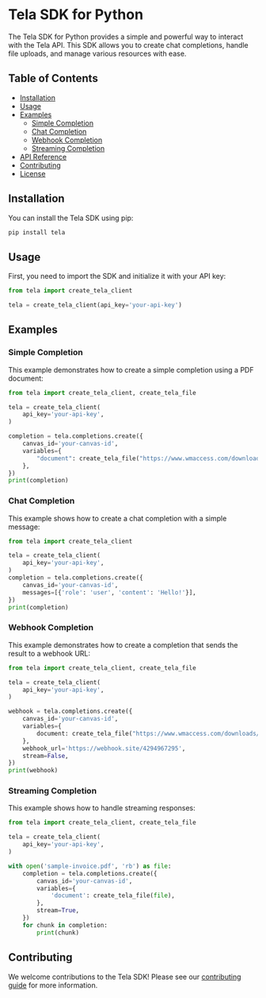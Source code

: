 # Tela SDK for Python

The Tela SDK for Python provides a simple and powerful way to interact with the Tela API. This SDK allows you to create chat completions, handle file uploads, and manage various resources with ease.

## Table of Contents

- [Installation](#installation)
- [Usage](#usage)
- [Examples](#examples)
  - [Simple Completion](#simple-completion)
  - [Chat Completion](#chat-completion)
  - [Webhook Completion](#webhook-completion)
  - [Streaming Completion](#streaming-completion)
- [API Reference](#api-reference)
- [Contributing](#contributing)
- [License](#license)

## Installation

You can install the Tela SDK using pip:

```bash
pip install tela
```

## Usage

First, you need to import the SDK and initialize it with your API key:

```python
from tela import create_tela_client

tela = create_tela_client(api_key='your-api-key')
```

## Examples

### Simple Completion

This example demonstrates how to create a simple completion using a PDF document:

```python
from tela import create_tela_client, create_tela_file

tela = create_tela_client(
    api_key='your-api-key',
)

completion = tela.completions.create({
    canvas_id='your-canvas-id',
    variables={
        "document": create_tela_file("https://www.wmaccess.com/downloads/sample-invoice.pdf"),
    },
})
print(completion)
```

### Chat Completion

This example shows how to create a chat completion with a simple message:

```python
from tela import create_tela_client

tela = create_tela_client(
    api_key='your-api-key',
)
completion = tela.completions.create({
    canvas_id='your-canvas-id',
    messages=[{'role': 'user', 'content': 'Hello!'}],
})
print(completion)
```

### Webhook Completion

This example demonstrates how to create a completion that sends the result to a webhook URL:

```python
from tela import create_tela_client, create_tela_file

tela = create_tela_client(
    api_key='your-api-key',
)

webhook = tela.completions.create({
    canvas_id='your-canvas-id',
    variables={
        document: create_tela_file("https://www.wmaccess.com/downloads/sample-invoice.pdf"),
    },
    webhook_url='https://webhook.site/4294967295',
    stream=False,
})
print(webhook)
```

### Streaming Completion

This example shows how to handle streaming responses:

```python
from tela import create_tela_client, create_tela_file

tela = create_tela_client(
    api_key='your-api-key',
)

with open('sample-invoice.pdf', 'rb') as file:
    completion = tela.completions.create({
        canvas_id='your-canvas-id',
        variables={
            'document': create_tela_file(file),
        },
        stream=True,
    })
    for chunk in completion:
        print(chunk)
```

## Contributing

We welcome contributions to the Tela SDK! Please see our [contributing guide](CONTRIBUTING.md) for more information.

